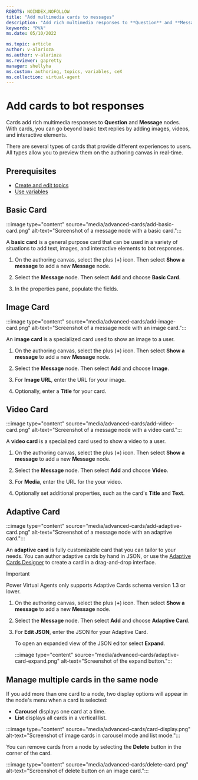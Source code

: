 ```yaml
---
ROBOTS: NOINDEX,NOFOLLOW
title: "Add multimedia cards to messages"
description: "Add rich multimedia responses to **Question** and **Message** nodes."
keywords: "PVA"
ms.date: 05/10/2022

ms.topic: article
author: v-alarioza
ms.author: v-alarioza
ms.reviewer: gapretty
manager: shellyha
ms.custom: authoring, topics, variables, ceX
ms.collection: virtual-agent
---
```


# Add cards to bot responses

Cards add rich multimedia responses to **Question** and **Message** nodes. With cards, you can go beyond basic text replies by adding images, videos, and interactive elements.

There are several types of cards that provide different experiences to users. All types allow you to preview them on the authoring canvas in real-time.

## Prerequisites

- [Create and edit topics](authoring-create-edit-topics.md)
- [Use variables](authoring-variables.md)

## Basic Card

:::image type="content" source="media/advanced-cards/add-basic-card.png" alt-text="Screenshot of a message node with a basic card.":::

A **basic card** is a general purpose card that can be used in a variety of situations to add text, images, and interactive elements to bot responses.

1. On the authoring canvas, select the plus (**+**) icon. Then select **Show a message** to add a new **Message** node.

1. Select the **Message** node. Then select **Add** and choose **Basic Card**.

1. In the properties pane, populate the fields.

## Image Card

:::image type="content" source="media/advanced-cards/add-image-card.png" alt-text="Screenshot of a message node with an image card.":::

An **image card** is a specialized card used to show an image to a user.

1. On the authoring canvas, select the plus (**+**) icon. Then select **Show a message** to add a new **Message** node.

1. Select the **Message** node. Then select **Add** and choose **Image**.

1. For **Image URL**, enter the URL for your image.

1. Optionally, enter a **Title** for your card.

## Video Card

:::image type="content" source="media/advanced-cards/add-video-card.png" alt-text="Screenshot of a message node with a video card.":::

A **video card** is a specialized card used to show a video to a user.

1. On the authoring canvas, select the plus (**+**) icon. Then select **Show a message** to add a new **Message** node.

1. Select the **Message** node. Then select **Add** and choose **Video**.

1. For **Media**, enter the URL for the your video.

1. Optionally set additional properties, such as the card's **Title** and **Text**.

## Adaptive Card

:::image type="content" source="media/advanced-cards/add-adaptive-card.png" alt-text="Screenshot of a message node with an adaptive card.":::

An **adaptive card** is fully customizable card that you can tailor to your needs. You can author adaptive cards by hand in JSON, or use the [Adaptive Cards Designer](https://adaptivecards.io/designer/) to create a card in a drag-and-drop interface.

> [!IMPORTANT]
> Power Virtual Agents only supports Adaptive Cards schema version 1.3 or lower.

1. On the authoring canvas, select the plus (**+**) icon. Then select **Show a message** to add a new **Message** node.

1. Select the **Message** node. Then select **Add** and choose **Adaptive Card**.

1. For **Edit JSON**, enter the JSON for your Adaptive Card.

    To open an expanded view of the JSON editor select **Expand**.

    :::image type="content" source="media/advanced-cards/adaptive-card-expand.png" alt-text="Screenshot of the expand button.":::

## Manage multiple cards in the same node

If you add more than one card to a node, two display options will appear in the node's menu when a card is selected:

- **Carousel** displays one card at a time.
- **List** displays all cards in a vertical list.

:::image type="content" source="media/advanced-cards/card-display.png" alt-text="Screenshot of image cards in carousel mode and list mode.":::

You can remove cards from a node by selecting the **Delete** button in the corner of the card.

:::image type="content" source="media/advanced-cards/delete-card.png" alt-text="Screenshot of delete button on an image card.":::
